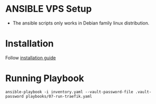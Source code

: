 # ANSIBLE VPS Setup
- The ansible scripts only works in Debian family
linux distribution.

# Installation
Follow [installation guide](https://docs.ansible.com/ansible/latest/installation_guide/intro_installation.html)

# Running Playbook
```shell
ansible-playbook -i inventory.yaml --vault-password-file .vault-password playbooks/07-run-traefik.yaml
```
